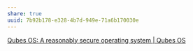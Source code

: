 ```yaml
---
share: true
uuid: 7b92b178-e328-4b7d-949e-71a6b170030e
---
```

[Qubes OS: A reasonably secure operating system | Qubes OS](https://www.qubes-os.org/)
